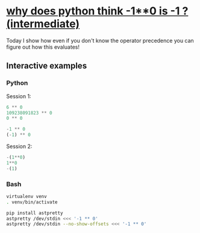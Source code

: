 # [why does python think -1\*\*0 is -1 ? (intermediate)](https://www.youtube.com/watch?v=T49G4WwmvnA)

Today I show how even if you don't know the operator precedence you can figure out how this evaluates!

## Interactive examples

### Python

Session 1:

```python
6 ** 0
109238091823 ** 0
0 ** 0

-1 ** 0
(-1) ** 0
```

Session 2:

```python
-(1**0)
1**0
-(1)
```

### Bash

```bash
virtualenv venv
. venv/bin/activate

pip install astpretty
astpretty /dev/stdin <<< '-1 ** 0'
astpretty /dev/stdin --no-show-offsets <<< '-1 ** 0'
```
